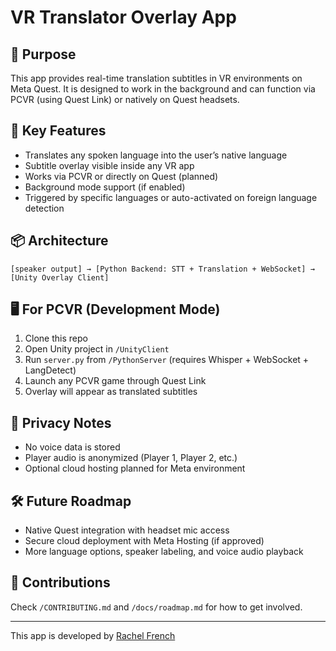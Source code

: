 
# VR Translator Overlay App

## 🎯 Purpose
This app provides real-time translation subtitles in VR environments on Meta Quest. It is designed to work in the background and can function via PCVR (using Quest Link) or natively on Quest headsets.

## 🚀 Key Features
- Translates any spoken language into the user’s native language
- Subtitle overlay visible inside any VR app
- Works via PCVR or directly on Quest (planned)
- Background mode support (if enabled)
- Triggered by specific languages or auto-activated on foreign language detection

## 📦 Architecture
```
[speaker output] → [Python Backend: STT + Translation + WebSocket] → [Unity Overlay Client]
```

## 🖥️ For PCVR (Development Mode)
1. Clone this repo
2. Open Unity project in `/UnityClient`
3. Run `server.py` from `/PythonServer` (requires Whisper + WebSocket + LangDetect)
4. Launch any PCVR game through Quest Link
5. Overlay will appear as translated subtitles

## 🔐 Privacy Notes
- No voice data is stored
- Player audio is anonymized (Player 1, Player 2, etc.)
- Optional cloud hosting planned for Meta environment

## 🛠️ Future Roadmap
- Native Quest integration with headset mic access
- Secure cloud deployment with Meta Hosting (if approved)
- More language options, speaker labeling, and voice audio playback

## 🤝 Contributions
Check `/CONTRIBUTING.md` and `/docs/roadmap.md` for how to get involved.

---
This app is developed by [Rachel French](mailto:Rachelspado@gmail.com)
